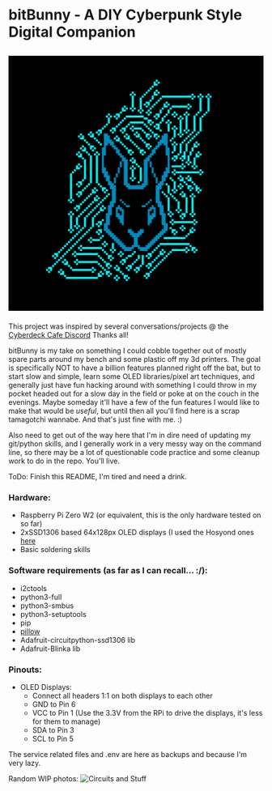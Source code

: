 # bitBunny - A DIY Cyberpunk Style Digital Companion
![bitBunny logo image](https://github.com/CalvinTrop/bitbunny/blob/ecb95f06eaddae4525e7298fd253b8b337d3cf19/CyberBun.png)
----------------------------------------------------
This project was inspired by several conversations/projects @ the [Cyberdeck Cafe Discord](https://discord.gg/EnC4padt7z)
Thanks all!

bitBunny is my take on something I could cobble together out of mostly spare parts around my bench and some plastic off
my 3d printers. The goal is specifically NOT to have a billion features planned right off the bat, but to start slow and
simple, learn some OLED libraries/pixel art techniques, and generally just have fun hacking around with something I
could throw in my pocket headed out for a slow day in the field or poke at on the couch in the evenings. Maybe someday
it'll have a few of the fun features I would like to make that would be *useful*, but until then all you'll find here is
a scrap tamagotchi wannabe. And that's just fine with me. :)

Also need to get out of the way here that I'm in dire need of updating my git/python skills, and I generally work in a
very messy way on the command line, so there may be a lot of questionable code practice and some cleanup work to do in
the repo. You'll live.

ToDo: Finish this README, I'm tired and need a drink.

### Hardware:
  - Raspberry Pi Zero W2 (or equivalent, this is the only hardware tested on so far)
  - 2xSSD1306 based 64x128px OLED displays (I used the Hosyond ones [here](https://www.amazon.com/dp/B0BFD4X6YV)
  - Basic soldering skills

### Software requirements (as far as I can recall... :/):
  - i2ctools
  - python3-full
  - python3-smbus
  - python3-setuptools
  - pip
  - [pillow](https://pillow.readthedocs.io/en/stable/)
  - Adafruit-circuitpython-ssd1306 lib
  - Adafruit-Blinka lib

### Pinouts:
  - OLED Displays:
      - Connect all headers 1:1 on both displays to each other
      - GND to Pin 6
      - VCC to Pin 1 (Use the 3.3V from the RPi to drive the displays, it's less for them to manage)
      - SDA to Pin 3
      - SCL to Pin 5

The service related files and .env are here as backups and because I'm very lazy.

Random WIP photos:
![Circuits and Stuff](https://imgur.com/a/5KrSqIK)
